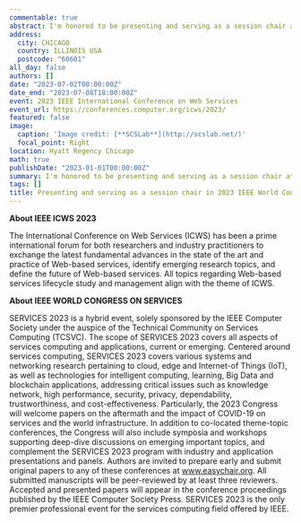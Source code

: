 ```yaml
---
commentable: true
abstract: I'm honored to be presenting and serving as a session chair at the 2023 IEEE World Congress on Services. This prestigious event is a leading international forum for researchers and industry practitioners to discuss and exchange the latest advances in Web-based services and services computing. The Congress, which is a hybrid event, covers a wide range of topics, including cloud, edge and Internet-of-Things (IoT) systems, intelligent computing, Big Data, and blockchain applications. It also addresses critical issues such as security, privacy, dependability, trustworthiness, and cost-effectiveness. This year, the Congress will also explore the impact of COVID-19 on services and the world infrastructure. I look forward to contributing to these important discussions and learning from my peers in the field.
address:
  city: CHICAGO
  country: ILLINOIS USA
  postcode: "60601"
all_day: false
authors: []
date: "2023-07-02T08:00:00Z"
date_end: "2023-07-08T18:00:00Z"
event: 2023 IEEE International Conference on Web Services
event_url: https://conferences.computer.org/icws/2023/
featured: false
image:
  caption: 'Image credit: [**SCSLab**](http://scslab.net/)'
  focal_point: Right
location: Hyatt Regency Chicago
math: true
publishDate: "2023-01-01T00:00:00Z"
summary: I'm honored to be presenting and serving as a session chair at the 2023 IEEE World Congress on Services. This prestigious event is a leading international forum for researchers and industry practitioners to discuss and exchange the latest advances in Web-based services and services computing.
tags: []
title: Presenting and serving as a session chair in 2023 IEEE World Congress on Services.
---
```

**About IEEE ICWS 2023**

The International Conference on Web Services (ICWS) has been a prime international forum for both researchers and industry practitioners to exchange the latest fundamental advances in the state of the art and practice of Web-based services, identify emerging research topics, and define the future of Web-based services. All topics regarding Web-based services lifecycle study and management align with the theme of ICWS.

**About IEEE WORLD CONGRESS ON SERVICES**

SERVICES 2023 is a hybrid event, solely sponsored by the IEEE Computer Society under the auspice of the Technical Community on Services Computing (TCSVC). The scope of SERVICES 2023 covers all aspects of services computing and applications, current or emerging. Centered around services computing, SERVICES 2023 covers various systems and networking research pertaining to cloud, edge and Internet-of Things (IoT), as well as technologies for intelligent computing, learning, Big Data and blockchain applications, addressing critical issues such as knowledge network, high performance, security, privacy, dependability, trustworthiness, and cost-effectiveness. Particularly, the 2023 Congress will welcome papers on the aftermath and the impact of COVID-19 on services and the world infrastructure. In addition to co-located theme-topic conferences, the Congress will also include symposia and workshops supporting deep-dive discussions on emerging important topics, and complement the SERVICES 2023 program with industry and application presentations and panels. Authors are invited to prepare early and submit original papers to any of these conferences at www.easychair.org. All submitted manuscripts will be peer-reviewed by at least three reviewers. Accepted and presented papers will appear in the conference proceedings published by the IEEE Computer Society Press. SERVICES 2023 is the only premier professional event for the services computing field offered by IEEE.
